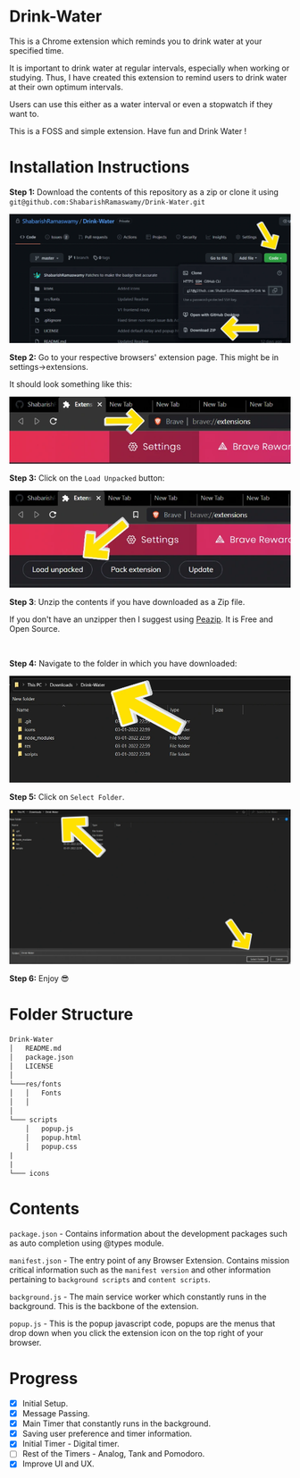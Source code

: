 # Drink-Water
This is a Chrome extension which reminds you to drink water at your specified time.

It is important to drink water at regular intervals, especially when working or studying. Thus, I have created this extension to remind users to drink water at their own optimum intervals.

Users can use this either as a water interval or even a stopwatch if they want to.

This is a FOSS and simple extension. Have fun and Drink Water !

# Installation Instructions
**Step 1:** Download the contents of this repository as a zip or clone it using `git@github.com:ShabarishRamaswamy/Drink-Water.git`

<img src="./res/img/installation_1_edited.webp">

<br />

**Step 2:**
Go to your respective browsers' extension page.
This might be in settings->extensions.

It should look something like this:

<img src="./res/img/Extension_Page_URL_edited.webp">

<br />

**Step 3:**
Click on the `Load Unpacked` button:

<img src="./res/img/Click_Load_unpacked_edited.webp">


<br />

**Step 3**:
Unzip the contents if you have downloaded as a Zip file.

If you don't have an unzipper then I suggest using [Peazip]("https://github.com/peazip/PeaZip"). It is Free and Open Source.

<br />

**Step 4:**
Navigate to the folder in which you have downloaded:

<img src="./res/img/Navigate_to_Saved_edited.webp">

<br />

**Step 5:**
Click on `Select Folder`.

<img src="./res/img/Click_Select_Folder_edited.webp">

<br />

**Step 6:**
Enjoy 😎 

# Folder Structure
```
Drink-Water
│   README.md
│   package.json    
│   LICENSE    
│
└───res/fonts
│   │   Fonts
│   │
│   
└─── scripts
    │   popup.js
    │   popup.html
    │   popup.css
|
|
└─── icons
```

# Contents
`package.json` - Contains information about the development packages such as auto completion using @types module.

`manifest.json` - The entry point of any Browser Extension. Contains mission critical information such as the `manifest version` and other information pertaining to `background scripts` and `content scripts`.

`background.js` - The main service worker which constantly runs in the background. This is the backbone of the extension.

`popup.js` - This is the popup javascript code, popups are the menus that drop down when you click the extension icon on the top right of your browser.

# Progress
- [x] Initial Setup.
- [x] Message Passing.
- [x] Main Timer that constantly runs in the background.
- [x] Saving user preference and timer information.
- [x] Initial Timer - Digital timer.
- [ ] Rest of the Timers - Analog, Tank and Pomodoro.
- [x] Improve UI and UX.